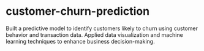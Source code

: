 # customer-churn-prediction
Built a predictive model to identify customers likely to churn using customer behavior and transaction data. Applied data visualization and machine learning techniques to enhance business decision-making.
